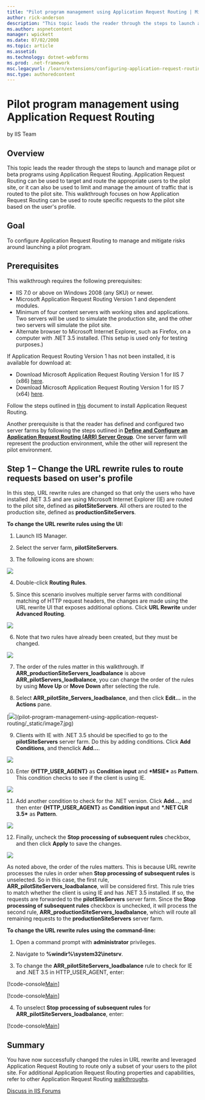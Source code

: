 ```yaml
---
title: "Pilot program management using Application Request Routing | Microsoft Docs"
author: rick-anderson
description: "This topic leads the reader through the steps to launch and manage pilot or beta programs using Application Request Routing. Application Request Routing can..."
ms.author: aspnetcontent
manager: wpickett
ms.date: 07/02/2008
ms.topic: article
ms.assetid: 
ms.technology: dotnet-webforms
ms.prod: .net-framework
msc.legacyurl: /learn/extensions/configuring-application-request-routing-arr/pilot-program-management-using-application-request-routing
msc.type: authoredcontent
---
```

Pilot program management using Application Request Routing
====================
by IIS Team

## Overview

This topic leads the reader through the steps to launch and manage pilot or beta programs using Application Request Routing. Application Request Routing can be used to target and route the appropriate users to the pilot site, or it can also be used to limit and manage the amount of traffic that is routed to the pilot site. This walkthrough focuses on how Application Request Routing can be used to route specific requests to the pilot site based on the user's profile.

## Goal

To configure Application Request Routing to manage and mitigate risks around launching a pilot program.

## Prerequisites

This walkthrough requires the following prerequisites:

- IIS 7.0 or above on Windows 2008 (any SKU) or newer.
- Microsoft Application Request Routing Version 1 and dependent modules.
- Minimum of four content servers with working sites and applications. Two servers will be used to simulate the production site, and the other two servers will simulate the pilot site.
- Alternate browser to Microsoft Internet Explorer, such as Firefox, on a computer with .NET 3.5 installed. (This setup is used only for testing purposes.)

If Application Request Routing Version 1 has not been installed, it is available for download at:

- Download Microsoft Application Request Routing Version 1 for IIS 7 (x86) [here](https://iis.net/downloads/default.aspx?tabid=34&amp;g=6&amp;i=1709).
- Download Microsoft Application Request Routing Version 1 for IIS 7 (x64) [here](https://iis.net/downloads/default.aspx?tabid=34&amp;g=6&amp;i=1712).

Follow the steps outlined in [this](../installing-application-request-routing-arr/install-application-request-routing.md) document to install Application Request Routing.

Another prerequisite is that the reader has defined and configured two server farms by following the steps outlined in **[Define and Configure an Application Request Routing (ARR) Server Group](define-and-configure-an-application-request-routing-server-farm.md)**. One server farm will represent the production environment, while the other will represent the pilot environment.

## Step 1 – Change the URL rewrite rules to route requests based on user's profile

In this step, URL rewrite rules are changed so that only the users who have installed .NET 3.5 and are using Microsoft Internet Explorer (IE) are routed to the pilot site, defined as **pilotSiteServers**. All others are routed to the production site, defined as **productionSiteServers**.

**To change the URL rewrite rules using the UI:** 

1. Launch IIS Manager.

2. Select the server farm, **pilotSiteServers**.

3. The following icons are shown:

![](pilot-program-management-using-application-request-routing/_static/image1.jpg)

4. Double-click **Routing Rules**.

5. Since this scenario involves multiple server farms with conditional matching of HTTP request headers, the changes are made using the URL rewrite UI that exposes additional options. Click **URL Rewrite** under **Advanced Routing**.

[![](pilot-program-management-using-application-request-routing/_static/image3.jpg)](pilot-program-management-using-application-request-routing/_static/image2.jpg)


6. Note that two rules have already been created, but they must be changed.

[![](pilot-program-management-using-application-request-routing/_static/image6.jpg)](pilot-program-management-using-application-request-routing/_static/image5.jpg)

7. The order of the rules matter in this walkthrough. If **ARR\_productionSiteServers\_loadbalance** is above **ARR\_pilotServers\_loadbalance**, you can change the order of the rules by using **Move Up** or **Move Down** after selecting the rule.

8. Select **ARR\_pilotSite\_Servers\_loadbalance**, and then click **Edit...** in the **Actions** pane.

[[![](pilot-program-management-using-application-request-routing/_static/image9.jpg)](pilot-program-management-using-application-request-routing/_static/image8.jpg)](pilot-program-management-using-application-request-routing/_static/image7.jpg)

9. Clients with IE with .NET 3.5 should be specified to go to the **pilotSiteServers** server farm. Do this by adding conditions. Click **Add Conditions**, and thenclick **Add...**.

[![](pilot-program-management-using-application-request-routing/_static/image11.jpg)](pilot-program-management-using-application-request-routing/_static/image10.jpg)

10. Enter **{HTTP\_USER\_AGENT}** as **Condition input** and **\*MSIE\*** as **Pattern**. This condition checks to see if the client is using IE.

[![](pilot-program-management-using-application-request-routing/_static/image13.jpg)](pilot-program-management-using-application-request-routing/_static/image12.jpg)

11. Add another condition to check for the .NET version. Click **Add...**, and then enter **{HTTP\_USER\_AGENT}** as **Condition input** and **\*.NET CLR 3.5\*** as **Pattern**.

[![](pilot-program-management-using-application-request-routing/_static/image15.jpg)](pilot-program-management-using-application-request-routing/_static/image14.jpg)

12. Finally, uncheck the **Stop processing of subsequent rules** checkbox, and then click **Apply** to save the changes.

[![](pilot-program-management-using-application-request-routing/_static/image17.jpg)](pilot-program-management-using-application-request-routing/_static/image16.jpg)

As noted above, the order of the rules matters. This is because URL rewrite processes the rules in order when **Stop processing of subsequent rules** is unselected. So in this case, the first rule, **ARR\_pilotSiteServers\_loadbalance**, will be considered first. This rule tries to match whether the client is using IE and has .NET 3.5 installed. If so, the requests are forwarded to the **pilotSiteServers** server farm. Since the **Stop processing of subsequent rules** checkbox is unchecked, it will process the second rule, **ARR\_productionSiteServers\_loadbalance**, which will route all remaining requests to the **productionSiteServers** server farm.

**To change the URL rewrite rules using the command-line:** 

1. Open a command prompt with **administrator** privileges.

2. Navigate to **%windir%\system32\inetsrv**.

3. To change the **ARR\_pilotSiteServers\_loadbalance** rule to check for IE and .NET 3.5 in HTTP\_USER\_AGENT, enter:

[!code-console[Main](pilot-program-management-using-application-request-routing/samples/sample1.cmd)]

[!code-console[Main](pilot-program-management-using-application-request-routing/samples/sample2.cmd)]

4. To unselect **Stop processing of subsequent rules** for **ARR\_pilotSiteServers\_loadbalance**, enter:

[!code-console[Main](pilot-program-management-using-application-request-routing/samples/sample3.cmd)]

## Summary

You have now successfully changed the rules in URL rewrite and leveraged Application Request Routing to route only a subset of your users to the pilot site. For additional Application Request Routing properties and capabilities, refer to other Application Request Routing [walkthroughs](../planning-for-arr/using-the-application-request-routing-module.md).
  
  
[Discuss in IIS Forums](https://forums.iis.net/1154.aspx)